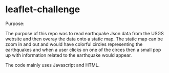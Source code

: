 # leaflet-challenge

Purpose: 

The purpose of this repo was to read earthquake Json data from the USGS website and then overay the data onto a static map. The static map can be zoom in and out and would have colorful circles representing the earthquakes and when a user clicks on one of the circes then a small pop up with information related to the earthquake would appear. 

The code mainly uses Javascript and HTML.
